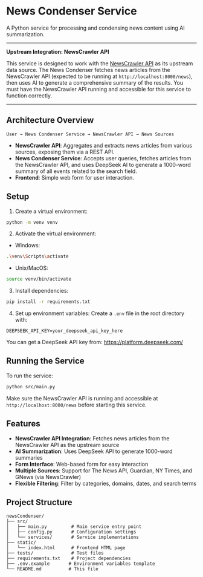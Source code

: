 # News Condenser Service

A Python service for processing and condensing news content using AI summarization.

---

**Upstream Integration: NewsCrawler API**

This service is designed to work with the [NewsCrawler API](https://github.com/your-org/newscrawler) as its upstream data source. The News Condenser fetches news articles from the NewsCrawler API (expected to be running at `http://localhost:8000/news`), then uses AI to generate a comprehensive summary of the results. You must have the NewsCrawler API running and accessible for this service to function correctly.

---

## Architecture Overview

```
User → News Condenser Service → NewsCrawler API → News Sources
```

- **NewsCrawler API**: Aggregates and extracts news articles from various sources, exposing them via a REST API.
- **News Condenser Service**: Accepts user queries, fetches articles from the NewsCrawler API, and uses DeepSeek AI to generate a 1000-word summary of all events related to the search field.
- **Frontend**: Simple web form for user interaction.

## Setup

1. Create a virtual environment:
```bash
python -m venv venv
```

2. Activate the virtual environment:
- Windows:
```bash
.\venv\Scripts\activate
```
- Unix/MacOS:
```bash
source venv/bin/activate
```

3. Install dependencies:
```bash
pip install -r requirements.txt
```

4. Set up environment variables:
Create a `.env` file in the root directory with:
```
DEEPSEEK_API_KEY=your_deepseek_api_key_here
```

You can get a DeepSeek API key from: https://platform.deepseek.com/

## Running the Service

To run the service:
```bash
python src/main.py
```

Make sure the NewsCrawler API is running and accessible at `http://localhost:8000/news` before starting this service.

## Features

- **NewsCrawler API Integration**: Fetches news articles from the NewsCrawler API as the upstream source
- **AI Summarization**: Uses DeepSeek API to generate 1000-word summaries
- **Form Interface**: Web-based form for easy interaction
- **Multiple Sources**: Support for The News API, Guardian, NY Times, and GNews (via NewsCrawler)
- **Flexible Filtering**: Filter by categories, domains, dates, and search terms

## Project Structure

```
newsCondenser/
├── src/
│   ├── main.py         # Main service entry point
│   ├── config.py       # Configuration settings
│   └── services/       # Service implementations
├── static/
│   └── index.html      # Frontend HTML page
├── tests/              # Test files
├── requirements.txt    # Project dependencies
├── .env.example       # Environment variables template
└── README.md          # This file
``` 